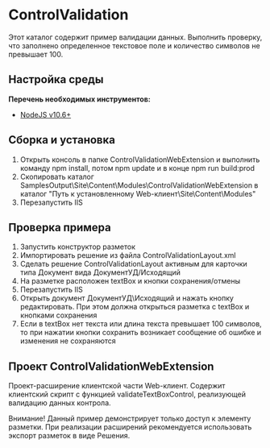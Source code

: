 ﻿# ControlValidation

Этот каталог содержит пример валидации данных.
Выполнить проверку, что заполнено определенное текстовое поле и количество символов не превышает 100.

## Настройка среды

**Перечень необходимых инструментов:** 
* [NodeJS v10.6+](https://nodejs.org/en/)

## Сборка и установка

1. Открыть консоль в папке ControlValidationWebExtension и выполнить команду npm install, потом  npm update и в конце npm run build:prod
2. Скопировать каталог SamplesOutput\Site\Content\Modules\ControlValidationWebExtension в каталог "Путь к установленному Web-клиент\Site\Content\Modules"
3. Перезапустить IIS

## Проверка примера

1. Запустить конструктор разметок
2. Импортировать решение из файла ControlValidationLayout.xml
3. Сделать решение ControlValidationLayout активным для карточки типа Документ вида ДокументУД/Исходящий
4. На разметке расположен textBox и кнопки сохранения/отмены
5. Перезапустить IIS
6. Открыть документ ДокументУД\Исходящий и нажать кнопку редактировать. При этом должна открыться разметка с textBox и кнопками сохранения
7. Если в textBox нет текста или длина текста превышает 100 символов, то при нажатии кнопки сохранить возникает сообщение об ошибке и изменения не сохраняются

## Проект ControlValidationWebExtension

Проект-расширение клиентской части Web-клиент. Содержит клиентский скрипт c функцией validateTextBoxControl, реализующей валидацию данных контрола.

Внимание! Данный пример демонстрирует только доступ к элементу разметки. 
При реализации расширений рекомендуется использовать экспорт разметок в виде Решения.